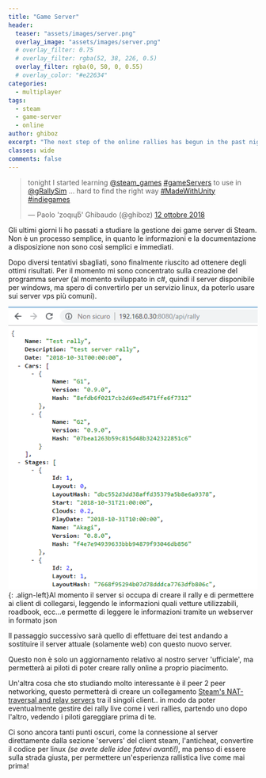 ```yaml
---
title: "Game Server"
header:
  teaser: "assets/images/server.png"
  overlay_image: "assets/images/server.png"
  # overlay_filter: 0.75
  # overlay_filter: rgba(52, 38, 226, 0.5)
  overlay_filter: rgba(0, 50, 0, 0.55)
  # overlay_color: "#e22634"
categories:
  - multiplayer
tags:
  - steam
  - game-server
  - online
author: ghiboz
excerpt: "The next step of the online rallies has begun in the past nights"
classes: wide
comments: false
---
```


<blockquote class="twitter-tweet" data-lang="it"><p lang="en" dir="ltr">tonight I started learning <a href="https://twitter.com/steam_games?ref_src=twsrc%5Etfw">@steam_games</a> <a href="https://twitter.com/hashtag/gameServers?src=hash&amp;ref_src=twsrc%5Etfw">#gameServers</a> to use in <a href="https://twitter.com/gRallySim?ref_src=twsrc%5Etfw">@gRallySim</a> ... hard to find the right way <a href="https://twitter.com/hashtag/MadeWithUnity?src=hash&amp;ref_src=twsrc%5Etfw">#MadeWithUnity</a> <a href="https://twitter.com/hashtag/indiegames?src=hash&amp;ref_src=twsrc%5Etfw">#indiegames</a></p>&mdash; Paolo &#39;zoqıɥƃ&#39; Ghibaudo (@ghiboz) <a href="https://twitter.com/ghiboz/status/1050862131841814534?ref_src=twsrc%5Etfw">12 ottobre 2018</a></blockquote>
<script async src="https://platform.twitter.com/widgets.js" charset="utf-8"></script>

Gli ultimi giorni li ho passati a studiare la gestione dei game server di Steam.
Non è un processo semplice, in quanto le informazioni e la documentazione a disposizione non sono
così semplici e immediati.

Dopo diversi tentativi sbagliati, sono finalmente riuscito ad ottenere degli ottimi risultati.
Per il momento mi sono concentrato sulla creazione del programma server (al momento sviluppato in
c#, quindi il server disponibile per windows, ma spero di convertirlo per un servizio linux, da
poterlo usare sui server vps più comuni).

![webserver](/assets/images/webserver.png){: .align-left}Al momento il server si occupa di creare il rally e di permettere ai client di collegarsi, leggendo le informazioni quali vetture utilizzabili, roadbook,
ecc...e permette di leggere le informazioni tramite un webserver in formato json

Il passaggio successivo sarà quello di effettuare dei test andando a sostituire il server attuale
(solamente web) con questo nuovo server.

Questo non è solo un aggiornamento relativo al nostro server 'ufficiale', ma permetterà ai piloti
di poter creare rally online a proprio piacimento.

Un'altra cosa che sto studiando molto interessante è il peer 2 peer networking, questo permetterà di
creare un collegamento [Steam's NAT-traversal and relay servers](https://partner.steamgames.com/doc/features/multiplayer/networking) tra il singoli client.. in modo
da poter eventualmente gestire dei rally live come i veri rallies, partendo uno dopo l'altro, vedendo
i piloti gareggiare prima di te.

Ci sono ancora tanti punti oscuri, come la connessione al server direttamente dalla sezione 'servers'
del client steam, l'anticheat, convertire il codice per linux _(se avete delle idee fatevi avanti!)_,
ma penso di essere sulla strada giusta, per permettere un'esperienza rallistica live come mai prima!